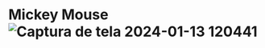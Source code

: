 # Mickey Mouse ![Captura de tela 2024-01-13 120441](https://github.com/Jezebel1990/mickey-mouse/assets/75287031/b3614cac-74a6-4d7c-9e76-cb23e46f0e73)

